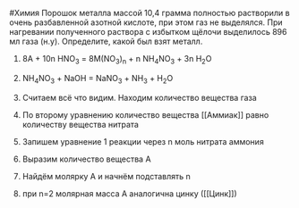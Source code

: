 #Химия 
Порошок металла массой 10,4 грамма полностью растворили в очень разбавленной азотной кислоте, при этом газ не выделялся. При нагревании полученного раствора с избытком щёлочи выделилось 896 мл газа (н.у). Определите, какой был взят металл. 

1. 8A + 10n HNO<sub>3</sub> = 8M(NO<sub>3</sub>)<sub>n</sub> + n NH<sub>4</sub>NO<sub>3</sub> + 3n H<sub>2</sub>O
2. NH<sub>4</sub>NO<sub>3</sub> + NaOH = NaNO<sub>3</sub> + NH<sub>3</sub> + H<sub>2</sub>O

 1. Считаем всё что видим. Находим количество вещества газа
 2. По второму уравнению количество вещества [[Аммиак]] равно количеству вещества нитрата 
 3. Запишем уравнение 1 реакции через n моль нитрата аммония
 4. Выразим количество вещества А
 5. Найдём молярку А и начнём подставлять n
 6. при n=2 молярная масса A аналогична цинку ([[Цинк]])
